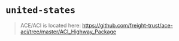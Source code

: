 # `united-states`

> ACE/ACI is located here: https://github.com/freight-trust/ace-aci/tree/master/ACI_Highway_Package
